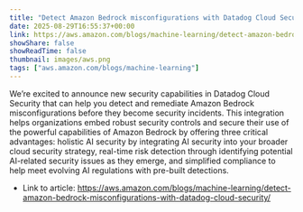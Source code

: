 ```yaml
---
title: "Detect Amazon Bedrock misconfigurations with Datadog Cloud Security"
date: 2025-08-29T16:55:37+00:00
link: https://aws.amazon.com/blogs/machine-learning/detect-amazon-bedrock-misconfigurations-with-datadog-cloud-security/
showShare: false
showReadTime: false
thumbnail: images/aws.png
tags: ["aws.amazon.com/blogs/machine-learning"]
---
```

We’re excited to announce new security capabilities in Datadog Cloud Security that can help you detect and remediate Amazon Bedrock misconfigurations before they become security incidents. This integration helps organizations embed robust security controls and secure their use of the powerful capabilities of Amazon Bedrock by offering three critical advantages: holistic AI security by integrating AI security into your broader cloud security strategy, real-time risk detection through identifying potential AI-related security issues as they emerge, and simplified compliance to help meet evolving AI regulations with pre-built detections.

- Link to article: https://aws.amazon.com/blogs/machine-learning/detect-amazon-bedrock-misconfigurations-with-datadog-cloud-security/